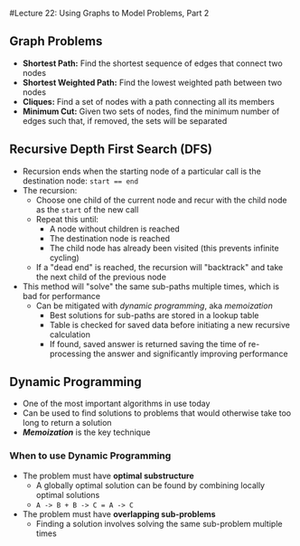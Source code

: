 #Lecture 22: Using Graphs to Model Problems, Part 2

## Graph Problems
* **Shortest Path:** Find the shortest sequence of edges that connect two nodes
* **Shortest Weighted Path:** Find the lowest weighted path between two nodes
* **Cliques:** Find a set of nodes with a path connecting all its members
* **Minimum Cut:** Given two sets of nodes, find the minimum number of edges such that, if removed, the sets will be separated

## Recursive Depth First Search (DFS)
* Recursion ends when the starting node of a particular call is the destination node: `start == end`
* The recursion:
	* Choose one child of the current node and recur with the child node as the `start` of the new call
	* Repeat this until:
		* A node without children is reached
		* The destination node is reached
		* The child node has already been visited (this prevents infinite cycling)
	* If a "dead end" is reached, the recursion will "backtrack" and take the next child of the previous node
* This method will "solve" the same sub-paths multiple times, which is bad for performance
	* Can be mitigated with _dynamic programming_, aka _memoization_
		* Best solutions for sub-paths are stored in a lookup table
		* Table is checked for saved data before initiating a new recursive calculation
		* If found, saved answer is returned saving the time of re-processing the answer and significantly improving performance


## Dynamic Programming
* One of the most important algorithms in use today
* Can be used to find solutions to problems that would otherwise take too long to return a solution
* _**Memoization**_ is the key technique

### When to use Dynamic Programming
* The problem must have **optimal substructure**
	* A globally optimal solution can be found by combining locally optimal solutions
	* `A -> B + B -> C = A -> C`
* The problem must have **overlapping sub-problems**
	* Finding a solution involves solving the same sub-problem multiple times